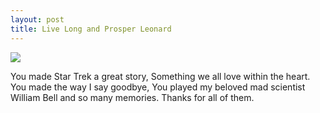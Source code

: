 ```yaml
---
layout: post
title: Live Long and Prosper Leonard
---
```


![](http://kary.us/Graphics/Blog/6992/LLAP.png)

You made Star Trek a great story, Something we all love within the heart. You made the way I say goodbye, You played my beloved mad scientist William Bell and so many memories. Thanks for all of them. 